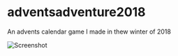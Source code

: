 # adventsadventure2018
An advents calendar game I made in thew winter of 2018

![Screenshot](https://github.com/cbraunsch-dev/adventsadventure2018/tree/master/Screenshots/_AdventsCal1.png" "Screenshot")
